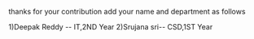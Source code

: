 thanks for your contribution
add your name and department as follows

1)Deepak Reddy -- IT,2ND Year
2)Srujana sri-- CSD,1ST Year
